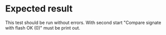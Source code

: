 Expected result
===============
This test should be run without errors. With second start "Compare signate with flash		OK (0)" must be print out.

